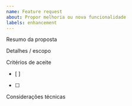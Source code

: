 ```yaml
---
name: Feature request
about: Propor melhoria ou nova funcionalidade
labels: enhancement
---
```


Resumo da proposta

Detalhes / escopo

Critérios de aceite
- [ ]
- [ ]

Considerações técnicas

